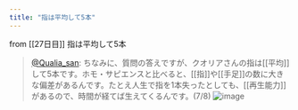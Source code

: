 ```yaml
---
title: "指は平均して5本"
---
```


from [[27日目]]
指は平均して5本
> [@Qualia_san](https://twitter.com/Qualia_san/status/1595075236583833601?s=20&t=BlRM29_ajoHECGkFnH_e2A): ちなみに、質問の答えですが、クオリアさんの指は[[平均]]して5本です。ホモ・サピエンスと比べると、[[指]]や[[手足]]の数に大きな偏差があるんです。たとえ人生で指を1本失ったとしても、[[再生能力]]があるので、時間が経てば生えてくるんです。(7/8)
> ![image](https://pbs.twimg.com/media/FiLX4PSVIAAmBis.png)
